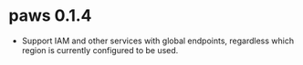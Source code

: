 # paws 0.1.4

* Support IAM and other services with global endpoints, regardless which region
  is currently configured to be used.

